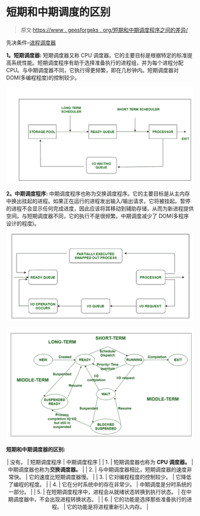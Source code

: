 # 短期和中期调度的区别

> 原文:[https://www . geesforgeks . org/短期和中期调度程序之间的差异/](https://www.geeksforgeeks.org/difference-between-short-term-and-medium-term-scheduler/)

先决条件–[进程调度器](https://www.geeksforgeeks.org/process-schedulers-in-operating-system/)

**1。短期调度器:**
短期调度器又称 CPU 调度器。它的主要目标是根据特定的标准提高系统性能。短期调度程序有助于选择准备执行的进程组，并为每个进程分配 CPU。与中期调度器不同，它执行得更频繁，即在几秒钟内。短期调度器对 DOM(多编程程度)的控制较少。

![](img/b09242627cff85def4e18227b61011fb.png)

**2。中期调度程序:**
中期调度程序也称为交换调度程序。它的主要目标是从主内存中换出挂起的进程。如果正在运行的进程发出输入/输出请求，它将被挂起。暂停的进程不会显示任何完成进度，因此应该将其移动到辅助存储，从而为新进程提供空间。与短期调度器不同，它的执行不是很频繁。中期调度减少了 DOM(多程序设计的程度)。

![](img/4852e3bf99fc14441ec04d068fd21308.png)

![](img/32e84d2838ced531e1cd2c522f8dfe42.png)

**短期和中期调度器的区别:**

<center>

| 没有。 | 短期调度程序 | 中期调度程序 |
| 1. | 短期调度器也称为 **CPU 调度器。** | 中期调度器也称为**交换调度器。** |
| 2. | 与中期调度器相比，短期调度器的速度非常快。 | 它的速度比短期调度器慢。 |
| 3. | 它对编程程度的控制较少。 | 它降低了编程的程度。 |
| 4. | 它在分时系统中的存在非常少。 | 中期调度是分时系统的一部分。 |
| 5. | 在短期调度程序中，进程会从就绪状态转换到执行状态。 | 在中期调度器中，不会出现进程转换状态。 |
| 6. | 它的功能是选择那些准备执行的进程。 | 它的功能是将进程重新引入内存。 |

</center>